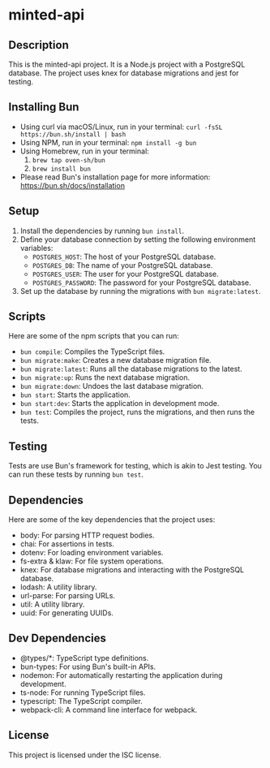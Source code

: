 # minted-api

## Description

This is the minted-api project. It is a Node.js project with a PostgreSQL database. The project uses knex for database migrations and jest for testing.

## Installing Bun

- Using curl via macOS/Linux, run in your terminal: `curl -fsSL https://bun.sh/install | bash`
- Using NPM, run in your terminal: `npm install -g bun`
- Using Homebrew, run in your terminal: 
   1. `brew tap oven-sh/bun`
   2. `brew install bun`
- Please read Bun's installation page for more information: https://bun.sh/docs/installation

## Setup

1. Install the dependencies by running `bun install`.
2. Define your database connection by setting the following environment variables:
   - `POSTGRES_HOST`: The host of your PostgreSQL database.
   - `POSTGRES_DB`: The name of your PostgreSQL database.
   - `POSTGRES_USER`: The user for your PostgreSQL database.
   - `POSTGRES_PASSWORD`: The password for your PostgreSQL database.
3. Set up the database by running the migrations with `bun migrate:latest`.

## Scripts

Here are some of the npm scripts that you can run:

- `bun compile`: Compiles the TypeScript files.
- `bun migrate:make`: Creates a new database migration file.
- `bun migrate:latest`: Runs all the database migrations to the latest.
- `bun migrate:up`: Runs the next database migration.
- `bun migrate:down`: Undoes the last database migration.
- `bun start`: Starts the application.
- `bun start:dev`: Starts the application in development mode.
- `bun test`: Compiles the project, runs the migrations, and then runs the tests.

## Testing

Tests are use Bun's framework for testing, which is akin to Jest testing. You can run these tests by running `bun test`.

## Dependencies

Here are some of the key dependencies that the project uses:

- body: For parsing HTTP request bodies.
- chai: For assertions in tests.
- dotenv: For loading environment variables.
- fs-extra & klaw: For file system operations.
- knex: For database migrations and interacting with the PostgreSQL database.
- lodash: A utility library.
- url-parse: For parsing URLs.
- util: A utility library.
- uuid: For generating UUIDs.

## Dev Dependencies

- @types/*: TypeScript type definitions.
- bun-types: For using Bun's built-in APIs.
- nodemon: For automatically restarting the application during development.
- ts-node: For running TypeScript files.
- typescript: The TypeScript compiler.
- webpack-cli: A command line interface for webpack.

## License

This project is licensed under the ISC license.
